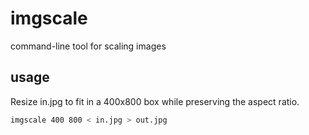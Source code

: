 # imgscale
command-line tool for scaling images

## usage

Resize in.jpg to fit in a 400x800 box while preserving the aspect ratio.

```bash
imgscale 400 800 < in.jpg > out.jpg
```
